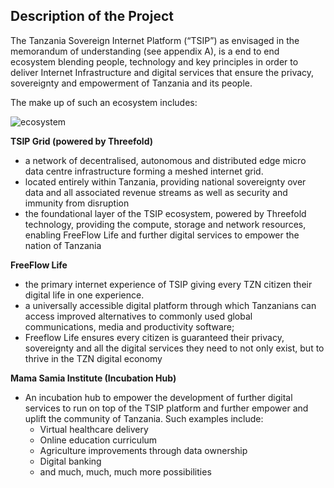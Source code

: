 ## Description of the Project

The Tanzania Sovereign Internet Platform (“TSIP”) as envisaged in the memorandum of understanding (see appendix A), is a end to end ecosystem blending people, technology and key principles in order to deliver Internet Infrastructure and digital services that ensure the privacy, sovereignty and empowerment of Tanzania and its people. 

The make up of such an ecosystem includes:

![ecosystem](./../img/ecosystem.png)

**TSIP Grid (powered by Threefold)**

* a network of decentralised, autonomous and distributed edge micro data centre infrastructure forming a meshed internet grid.
* located entirely within Tanzania, providing national sovereignty over data and all associated revenue streams as well as security and immunity from disruption
* the foundational layer of the TSIP ecosystem, powered by Threefold technology, providing the compute, storage and network resources, enabling FreeFlow Life and further digital services to empower the nation of Tanzania

**FreeFlow Life**

* the primary internet experience of TSIP giving every TZN citizen their digital life in one experience. 
* a universally accessible digital platform through which Tanzanians can access improved alternatives to commonly used global communications, media and productivity software;
* Freeflow Life ensures every citizen is guaranteed their privacy, sovereignty and all the digital services they need to not only exist, but to thrive in the TZN digital economy 

**Mama Samia Institute (Incubation Hub)**

* An incubation hub to empower the development of further digital services to run on top of the TSIP platform and further empower and uplift the community of Tanzania.  Such examples include:
    * Virtual healthcare delivery
    * Online education curriculum
    * Agriculture improvements through data ownership
    * Digital banking
    * and much, much, much more possibilities
